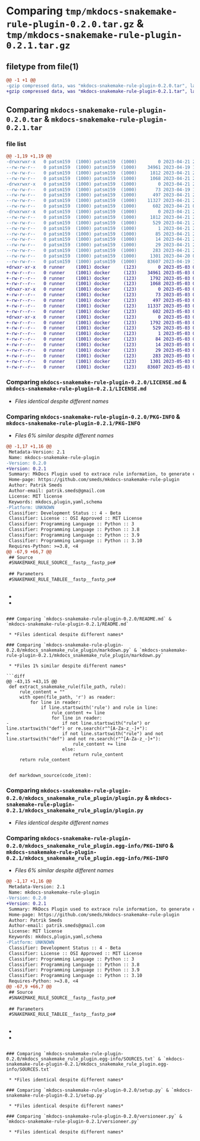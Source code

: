 # Comparing `tmp/mkdocs-snakemake-rule-plugin-0.2.0.tar.gz` & `tmp/mkdocs-snakemake-rule-plugin-0.2.1.tar.gz`

## filetype from file(1)

```diff
@@ -1 +1 @@
-gzip compressed data, was "mkdocs-snakemake-rule-plugin-0.2.0.tar", last modified: Fri Apr 21 21:37:49 2023, max compression
+gzip compressed data, was "mkdocs-snakemake-rule-plugin-0.2.1.tar", last modified: Wed May  3 08:42:54 2023, max compression
```

## Comparing `mkdocs-snakemake-rule-plugin-0.2.0.tar` & `mkdocs-snakemake-rule-plugin-0.2.1.tar`

### file list

```diff
@@ -1,19 +1,19 @@
-drwxrwxr-x   0 patsm159  (1000) patsm159  (1000)        0 2023-04-21 21:37:49.650701 mkdocs-snakemake-rule-plugin-0.2.0/
--rw-rw-r--   0 patsm159  (1000) patsm159  (1000)    34961 2023-04-19 13:13:08.000000 mkdocs-snakemake-rule-plugin-0.2.0/LICENSE.md
--rw-rw-r--   0 patsm159  (1000) patsm159  (1000)     1812 2023-04-21 21:37:49.650701 mkdocs-snakemake-rule-plugin-0.2.0/PKG-INFO
--rw-rw-r--   0 patsm159  (1000) patsm159  (1000)     1068 2023-04-21 21:30:37.000000 mkdocs-snakemake-rule-plugin-0.2.0/README.md
-drwxrwxr-x   0 patsm159  (1000) patsm159  (1000)        0 2023-04-21 21:37:49.650701 mkdocs-snakemake-rule-plugin-0.2.0/mkdocs_snakemake_rule_plugin/
--rw-rw-r--   0 patsm159  (1000) patsm159  (1000)       73 2023-04-19 13:13:08.000000 mkdocs-snakemake-rule-plugin-0.2.0/mkdocs_snakemake_rule_plugin/__init__.py
--rw-rw-r--   0 patsm159  (1000) patsm159  (1000)      497 2023-04-21 21:37:49.650701 mkdocs-snakemake-rule-plugin-0.2.0/mkdocs_snakemake_rule_plugin/_version.py
--rw-rw-r--   0 patsm159  (1000) patsm159  (1000)    11327 2023-04-21 21:16:40.000000 mkdocs-snakemake-rule-plugin-0.2.0/mkdocs_snakemake_rule_plugin/markdown.py
--rw-rw-r--   0 patsm159  (1000) patsm159  (1000)      602 2023-04-21 07:59:26.000000 mkdocs-snakemake-rule-plugin-0.2.0/mkdocs_snakemake_rule_plugin/plugin.py
-drwxrwxr-x   0 patsm159  (1000) patsm159  (1000)        0 2023-04-21 21:37:49.650701 mkdocs-snakemake-rule-plugin-0.2.0/mkdocs_snakemake_rule_plugin.egg-info/
--rw-rw-r--   0 patsm159  (1000) patsm159  (1000)     1812 2023-04-21 21:37:49.000000 mkdocs-snakemake-rule-plugin-0.2.0/mkdocs_snakemake_rule_plugin.egg-info/PKG-INFO
--rw-rw-r--   0 patsm159  (1000) patsm159  (1000)      529 2023-04-21 21:37:49.000000 mkdocs-snakemake-rule-plugin-0.2.0/mkdocs_snakemake_rule_plugin.egg-info/SOURCES.txt
--rw-rw-r--   0 patsm159  (1000) patsm159  (1000)        1 2023-04-21 21:37:49.000000 mkdocs-snakemake-rule-plugin-0.2.0/mkdocs_snakemake_rule_plugin.egg-info/dependency_links.txt
--rw-rw-r--   0 patsm159  (1000) patsm159  (1000)       85 2023-04-21 21:37:49.000000 mkdocs-snakemake-rule-plugin-0.2.0/mkdocs_snakemake_rule_plugin.egg-info/entry_points.txt
--rw-rw-r--   0 patsm159  (1000) patsm159  (1000)       14 2023-04-21 21:37:49.000000 mkdocs-snakemake-rule-plugin-0.2.0/mkdocs_snakemake_rule_plugin.egg-info/requires.txt
--rw-rw-r--   0 patsm159  (1000) patsm159  (1000)       29 2023-04-21 21:37:49.000000 mkdocs-snakemake-rule-plugin-0.2.0/mkdocs_snakemake_rule_plugin.egg-info/top_level.txt
--rw-rw-r--   0 patsm159  (1000) patsm159  (1000)      283 2023-04-21 21:37:49.650701 mkdocs-snakemake-rule-plugin-0.2.0/setup.cfg
--rw-rw-r--   0 patsm159  (1000) patsm159  (1000)     1301 2023-04-20 07:41:50.000000 mkdocs-snakemake-rule-plugin-0.2.0/setup.py
--rw-rw-r--   0 patsm159  (1000) patsm159  (1000)    83607 2023-04-19 13:13:08.000000 mkdocs-snakemake-rule-plugin-0.2.0/versioneer.py
+drwxr-xr-x   0 runner    (1001) docker     (123)        0 2023-05-03 08:42:54.948369 mkdocs-snakemake-rule-plugin-0.2.1/
+-rw-r--r--   0 runner    (1001) docker     (123)    34961 2023-05-03 08:42:48.000000 mkdocs-snakemake-rule-plugin-0.2.1/LICENSE.md
+-rw-r--r--   0 runner    (1001) docker     (123)     1792 2023-05-03 08:42:54.948369 mkdocs-snakemake-rule-plugin-0.2.1/PKG-INFO
+-rw-r--r--   0 runner    (1001) docker     (123)     1068 2023-05-03 08:42:48.000000 mkdocs-snakemake-rule-plugin-0.2.1/README.md
+drwxr-xr-x   0 runner    (1001) docker     (123)        0 2023-05-03 08:42:54.948369 mkdocs-snakemake-rule-plugin-0.2.1/mkdocs_snakemake_rule_plugin/
+-rw-r--r--   0 runner    (1001) docker     (123)       73 2023-05-03 08:42:48.000000 mkdocs-snakemake-rule-plugin-0.2.1/mkdocs_snakemake_rule_plugin/__init__.py
+-rw-r--r--   0 runner    (1001) docker     (123)      497 2023-05-03 08:42:54.948369 mkdocs-snakemake-rule-plugin-0.2.1/mkdocs_snakemake_rule_plugin/_version.py
+-rw-r--r--   0 runner    (1001) docker     (123)    11337 2023-05-03 08:42:48.000000 mkdocs-snakemake-rule-plugin-0.2.1/mkdocs_snakemake_rule_plugin/markdown.py
+-rw-r--r--   0 runner    (1001) docker     (123)      602 2023-05-03 08:42:48.000000 mkdocs-snakemake-rule-plugin-0.2.1/mkdocs_snakemake_rule_plugin/plugin.py
+drwxr-xr-x   0 runner    (1001) docker     (123)        0 2023-05-03 08:42:54.948369 mkdocs-snakemake-rule-plugin-0.2.1/mkdocs_snakemake_rule_plugin.egg-info/
+-rw-r--r--   0 runner    (1001) docker     (123)     1792 2023-05-03 08:42:54.000000 mkdocs-snakemake-rule-plugin-0.2.1/mkdocs_snakemake_rule_plugin.egg-info/PKG-INFO
+-rw-r--r--   0 runner    (1001) docker     (123)      529 2023-05-03 08:42:54.000000 mkdocs-snakemake-rule-plugin-0.2.1/mkdocs_snakemake_rule_plugin.egg-info/SOURCES.txt
+-rw-r--r--   0 runner    (1001) docker     (123)        1 2023-05-03 08:42:54.000000 mkdocs-snakemake-rule-plugin-0.2.1/mkdocs_snakemake_rule_plugin.egg-info/dependency_links.txt
+-rw-r--r--   0 runner    (1001) docker     (123)       84 2023-05-03 08:42:54.000000 mkdocs-snakemake-rule-plugin-0.2.1/mkdocs_snakemake_rule_plugin.egg-info/entry_points.txt
+-rw-r--r--   0 runner    (1001) docker     (123)       14 2023-05-03 08:42:54.000000 mkdocs-snakemake-rule-plugin-0.2.1/mkdocs_snakemake_rule_plugin.egg-info/requires.txt
+-rw-r--r--   0 runner    (1001) docker     (123)       29 2023-05-03 08:42:54.000000 mkdocs-snakemake-rule-plugin-0.2.1/mkdocs_snakemake_rule_plugin.egg-info/top_level.txt
+-rw-r--r--   0 runner    (1001) docker     (123)      283 2023-05-03 08:42:54.948369 mkdocs-snakemake-rule-plugin-0.2.1/setup.cfg
+-rw-r--r--   0 runner    (1001) docker     (123)     1301 2023-05-03 08:42:48.000000 mkdocs-snakemake-rule-plugin-0.2.1/setup.py
+-rw-r--r--   0 runner    (1001) docker     (123)    83607 2023-05-03 08:42:48.000000 mkdocs-snakemake-rule-plugin-0.2.1/versioneer.py
```

### Comparing `mkdocs-snakemake-rule-plugin-0.2.0/LICENSE.md` & `mkdocs-snakemake-rule-plugin-0.2.1/LICENSE.md`

 * *Files identical despite different names*

### Comparing `mkdocs-snakemake-rule-plugin-0.2.0/PKG-INFO` & `mkdocs-snakemake-rule-plugin-0.2.1/PKG-INFO`

 * *Files 6% similar despite different names*

```diff
@@ -1,17 +1,16 @@
 Metadata-Version: 2.1
 Name: mkdocs-snakemake-rule-plugin
-Version: 0.2.0
+Version: 0.2.1
 Summary: MkDocs Plugin used to extrace rule information, to generate code and tables.
 Home-page: https://github.com/smeds/mkdocs-snakemake-rule-plugin
 Author: Patrik Smeds
 Author-email: patrik.smeds@gmail.com
 License: MIT license
 Keywords: mkdocs,plugin,yaml,schema
-Platform: UNKNOWN
 Classifier: Development Status :: 4 - Beta
 Classifier: License :: OSI Approved :: MIT License
 Classifier: Programming Language :: Python :: 3
 Classifier: Programming Language :: Python :: 3.8
 Classifier: Programming Language :: Python :: 3.9
 Classifier: Programming Language :: Python :: 3.10
 Requires-Python: >=3.8, <4
@@ -67,9 +66,7 @@
 ## Source 
 #SNAKEMAKE_RULE_SOURCE__fastp__fastp_pe#
 
 ## Parameters
 #SNAKEMAKE_RULE_TABLEE__fastp__fastp_pe#
 
 ```
-
-
```

### Comparing `mkdocs-snakemake-rule-plugin-0.2.0/README.md` & `mkdocs-snakemake-rule-plugin-0.2.1/README.md`

 * *Files identical despite different names*

### Comparing `mkdocs-snakemake-rule-plugin-0.2.0/mkdocs_snakemake_rule_plugin/markdown.py` & `mkdocs-snakemake-rule-plugin-0.2.1/mkdocs_snakemake_rule_plugin/markdown.py`

 * *Files 1% similar despite different names*

```diff
@@ -43,15 +43,15 @@
 def extract_snakemake_rule(file_path, rule):
     rule_content = ""
     with open(file_path, 'r') as reader:
         for line in reader:
             if line.startswith('rule') and rule in line:
                 rule_content += line
                 for line in reader:
-                    if not line.startswith("rule") or line.startswith("def") or re.search(r"^[A-Za-z_-]+"):
+                    if not line.startswith("rule") and not line.startswith("def") and not re.search(r"^[A-Za-z_-]+"):
                         rule_content += line
                     else:
                         return rule_content
     return rule_content
 
 
 def markdown_source(code_item):
```

### Comparing `mkdocs-snakemake-rule-plugin-0.2.0/mkdocs_snakemake_rule_plugin/plugin.py` & `mkdocs-snakemake-rule-plugin-0.2.1/mkdocs_snakemake_rule_plugin/plugin.py`

 * *Files identical despite different names*

### Comparing `mkdocs-snakemake-rule-plugin-0.2.0/mkdocs_snakemake_rule_plugin.egg-info/PKG-INFO` & `mkdocs-snakemake-rule-plugin-0.2.1/mkdocs_snakemake_rule_plugin.egg-info/PKG-INFO`

 * *Files 6% similar despite different names*

```diff
@@ -1,17 +1,16 @@
 Metadata-Version: 2.1
 Name: mkdocs-snakemake-rule-plugin
-Version: 0.2.0
+Version: 0.2.1
 Summary: MkDocs Plugin used to extrace rule information, to generate code and tables.
 Home-page: https://github.com/smeds/mkdocs-snakemake-rule-plugin
 Author: Patrik Smeds
 Author-email: patrik.smeds@gmail.com
 License: MIT license
 Keywords: mkdocs,plugin,yaml,schema
-Platform: UNKNOWN
 Classifier: Development Status :: 4 - Beta
 Classifier: License :: OSI Approved :: MIT License
 Classifier: Programming Language :: Python :: 3
 Classifier: Programming Language :: Python :: 3.8
 Classifier: Programming Language :: Python :: 3.9
 Classifier: Programming Language :: Python :: 3.10
 Requires-Python: >=3.8, <4
@@ -67,9 +66,7 @@
 ## Source 
 #SNAKEMAKE_RULE_SOURCE__fastp__fastp_pe#
 
 ## Parameters
 #SNAKEMAKE_RULE_TABLEE__fastp__fastp_pe#
 
 ```
-
-
```

### Comparing `mkdocs-snakemake-rule-plugin-0.2.0/mkdocs_snakemake_rule_plugin.egg-info/SOURCES.txt` & `mkdocs-snakemake-rule-plugin-0.2.1/mkdocs_snakemake_rule_plugin.egg-info/SOURCES.txt`

 * *Files identical despite different names*

### Comparing `mkdocs-snakemake-rule-plugin-0.2.0/setup.py` & `mkdocs-snakemake-rule-plugin-0.2.1/setup.py`

 * *Files identical despite different names*

### Comparing `mkdocs-snakemake-rule-plugin-0.2.0/versioneer.py` & `mkdocs-snakemake-rule-plugin-0.2.1/versioneer.py`

 * *Files identical despite different names*

